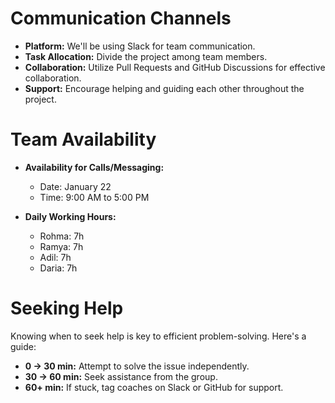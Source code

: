 # Communication Channels

- **Platform:** We'll be using Slack for team communication.
- **Task Allocation:** Divide the project among team members.
- **Collaboration:** Utilize Pull Requests and GitHub Discussions for effective collaboration.
- **Support:** Encourage helping and guiding each other throughout the project.

# Team Availability

- **Availability for Calls/Messaging:**
  - Date: January 22
  - Time: 9:00 AM to 5:00 PM

- **Daily Working Hours:**
  - Rohma: 7h
  - Ramya: 7h
  - Adil: 7h
  - Daria: 7h

# Seeking Help

Knowing when to seek help is key to efficient problem-solving. Here's a guide:

- **0 -> 30 min:** Attempt to solve the issue independently.
- **30 -> 60 min:** Seek assistance from the group.
- **60+ min:** If stuck, tag coaches on Slack or GitHub for support.
